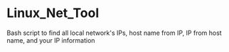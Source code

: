 # Linux_Net_Tool
Bash script to find all local network's IPs, host name from IP, IP from host name, and your IP information
